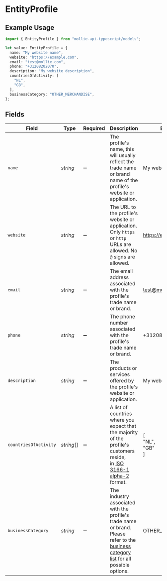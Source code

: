 # EntityProfile

## Example Usage

```typescript
import { EntityProfile } from "mollie-api-typescript/models";

let value: EntityProfile = {
  name: "My website name",
  website: "https://example.com",
  email: "test@mollie.com",
  phone: "+31208202070",
  description: "My website description",
  countriesOfActivity: [
    "NL",
    "GB",
  ],
  businessCategory: "OTHER_MERCHANDISE",
};
```

## Fields

| Field                                                                                                                                                                       | Type                                                                                                                                                                        | Required                                                                                                                                                                    | Description                                                                                                                                                                 | Example                                                                                                                                                                     |
| --------------------------------------------------------------------------------------------------------------------------------------------------------------------------- | --------------------------------------------------------------------------------------------------------------------------------------------------------------------------- | --------------------------------------------------------------------------------------------------------------------------------------------------------------------------- | --------------------------------------------------------------------------------------------------------------------------------------------------------------------------- | --------------------------------------------------------------------------------------------------------------------------------------------------------------------------- |
| `name`                                                                                                                                                                      | *string*                                                                                                                                                                    | :heavy_minus_sign:                                                                                                                                                          | The profile's name, this will usually reflect the trade name or brand name of the profile's website or<br/>application.                                                     | My website name                                                                                                                                                             |
| `website`                                                                                                                                                                   | *string*                                                                                                                                                                    | :heavy_minus_sign:                                                                                                                                                          | The URL to the profile's website or application. Only `https` or `http` URLs are allowed. No `@` signs are<br/>allowed.                                                     | https://example.com                                                                                                                                                         |
| `email`                                                                                                                                                                     | *string*                                                                                                                                                                    | :heavy_minus_sign:                                                                                                                                                          | The email address associated with the profile's trade name or brand.                                                                                                        | test@mollie.com                                                                                                                                                             |
| `phone`                                                                                                                                                                     | *string*                                                                                                                                                                    | :heavy_minus_sign:                                                                                                                                                          | The phone number associated with the profile's trade name or brand.                                                                                                         | +31208202070                                                                                                                                                                |
| `description`                                                                                                                                                               | *string*                                                                                                                                                                    | :heavy_minus_sign:                                                                                                                                                          | The products or services offered by the profile's website or application.                                                                                                   | My website description                                                                                                                                                      |
| `countriesOfActivity`                                                                                                                                                       | *string*[]                                                                                                                                                                  | :heavy_minus_sign:                                                                                                                                                          | A list of countries where you expect that the majority of the profile's customers reside,<br/>in [ISO 3166-1 alpha-2](https://en.wikipedia.org/wiki/ISO_3166-1_alpha-2) format. | [<br/>"NL",<br/>"GB"<br/>]                                                                                                                                                  |
| `businessCategory`                                                                                                                                                          | *string*                                                                                                                                                                    | :heavy_minus_sign:                                                                                                                                                          | The industry associated with the profile's trade name or brand. Please refer to the<br/>[business category list](common-data-types#business-category) for all possible options. | OTHER_MERCHANDISE                                                                                                                                                           |